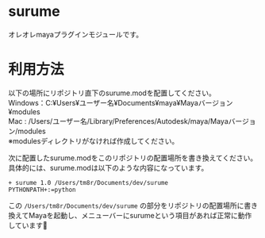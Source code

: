 # surume
オレオレmayaプラグインモジュールです。

# 利用方法
以下の場所にリポジトリ直下のsurume.modを配置してください。  
Windows：C:¥Users¥ユーザー名¥Documents¥maya¥Mayaバージョン¥modules  
Mac : /Users/ユーザー名/Library/Preferences/Autodesk/maya/Mayaバージョン/modules  
※modulesディレクトリがなければ作成してください。

次に配置したsurume.modをこのリポジトリの配置場所を書き換えてください。  
具体的には、surume.modは以下のような内容になっています。
```
+ surume 1.0 /Users/tm8r/Documents/dev/surume
PYTHONPATH+:=python
```
この `/Users/tm8r/Documents/dev/surume` の部分をリポジトリの配置場所に書き換えてMayaを起動し、メニューバーにsurumeという項目があれば正常に動作しています:beers:
